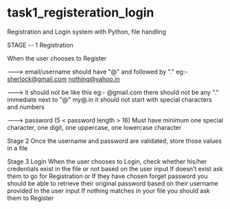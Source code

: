 # task1_registeration_login

Registration and Login system with Python, file handling

STAGE -- 1 
Registration

When the user chooses to Register

---> email/username should have "@" and followed by "."
      eg:- sherlock@gmail.com
            nothing@yahoo.in

---> it should not be like this 
       eg:- @gmail.com
            there should not be any "." immediate next to "@"
            my@.in
            it should not start with special characters and numbers

---> password (5 < password length > 16)
              Must have minimum one special character,
              one digit,
              one uppercase, 
              one lowercase character 

Stage 2 
  Once the username and password are validated, store those values in a file





Stage 3
Login
 When the user chooses to Login, check whether his/her credentials exist in the file or not based on the user input 
If doesn’t exist ask them to go for Registration or 
If they have chosen forget password you should be able to retrieve their original password based on their username provided in the user input
If nothing matches in your file you should ask them to Register
